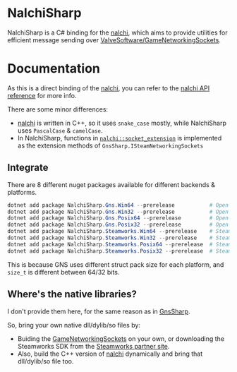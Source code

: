 # NalchiSharp

NalchiSharp is a C# binding for the [nalchi](https://github.com/nalchi-net/nalchi), which aims to provide utilities for efficient message sending over [ValveSoftware/GameNetworkingSockets](https://github.com/ValveSoftware/GameNetworkingSockets).

# Documentation

As this is a direct binding of the [nalchi](https://github.com/nalchi-net/nalchi), you can refer to the [nalchi API reference](https://nalchi-net.github.io/nalchi/) for more info.

There are some minor differences:
* [nalchi](https://github.com/nalchi-net/nalchi) is written in C++, so it uses `snake_case` mostly, while NalchiSharp uses `PascalCase` & `camelCase`.
* In NalchiSharp, functions in [`nalchi::socket_extension`](https://nalchi-net.github.io/nalchi/classnalchi_1_1socket__extensions.html) is implemented as the extension methods of `GnsSharp.ISteamNetworkingSockets`

## Integrate

There are 8 different nuget packages available for different backends & platforms.

```powershell
dotnet add package NalchiSharp.Gns.Win64 --prerelease           # Open source GNS for Windows 64-bit
dotnet add package NalchiSharp.Gns.Win32 --prerelease           # Open source GNS for Windows 32-bit
dotnet add package NalchiSharp.Gns.Posix64 --prerelease         # Open source GNS for POSIX 64-bit
dotnet add package NalchiSharp.Gns.Posix32 --prerelease         # Open source GNS for POSIX 32-bit
dotnet add package NalchiSharp.Steamworks.Win64 --prerelease    # Steamworks SDK for Windows 64-bit
dotnet add package NalchiSharp.Steamworks.Win32 --prerelease    # Steamworks SDK for Windows 32-bit
dotnet add package NalchiSharp.Steamworks.Posix64 --prerelease  # Steamworks SDK for POSIX 64-bit
dotnet add package NalchiSharp.Steamworks.Posix32 --prerelease  # Steamworks SDK for POSIX 32-bit
```

This is because GNS uses different struct pack size for each platform, and `size_t` is different between 64/32 bits.

## Where's the native libraries?

I don't provide them here, for the same reason as in [GnsSharp](https://github.com/nalchi-net/GnsSharp?tab=readme-ov-file#wheres-the-native-libraries).

So, bring your own native dll/dylib/so files by:
* Buiding the [GameNetworkingSockets](https://github.com/ValveSoftware/GameNetworkingSockets) on your own, or downloading the Steamworks SDK from the [Steamworks partner site](https://partner.steamgames.com/).
* Also, build the C++ version of [nalchi](https://github.com/nalchi-net/nalchi) dynamically and bring that dll/dylib/so file too.
